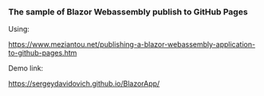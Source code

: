 <h3> <b>The sample of Blazor Webassembly publish to GitHub Pages</b> </h3>

Using:

https://www.meziantou.net/publishing-a-blazor-webassembly-application-to-github-pages.htm

Demo link: 

https://sergeydavidovich.github.io/BlazorApp/
